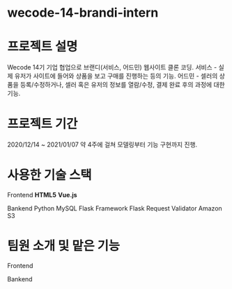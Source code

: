 # wecode-14-brandi-intern

# 프로젝트 설명
Wecode 14기 기업 협업으로 브랜디(서비스, 어드민) 웹사이트 클론 코딩.
서비스 - 실제 유저가 사이트에 들어와 상품을 보고 구매를 진행하는 등의 기능.
어드민 - 셀러의 상품을 등록/수정하거나, 셀러 혹은 유저의 정보를 열람/수정, 결제 완료 후의 과정에 대한 기능.

# 프로젝트 기간
2020/12/14 ~ 2021/01/07
약 4주에 걸쳐 모델링부터 기능 구현까지 진행.

# 사용한 기술 스택
Frontend
**HTML5**
**Vue.js**

Bankend
Python
MySQL
Flask Framework
Flask Request Validator
Amazon S3

# 팀원 소개 및 맡은 기능
Frontend

Bankend



